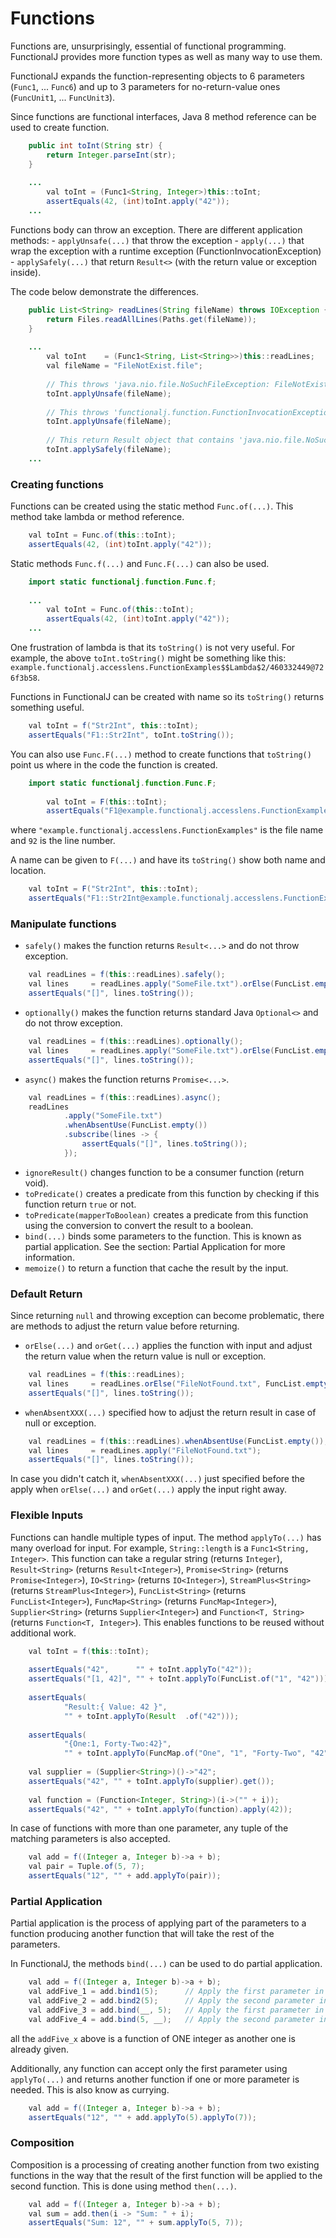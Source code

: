 # Functions
Functions are, unsurprisingly, essential of functional programming.
FunctionalJ provides more function types as well as many way to use them.

FunctionalJ expands the function-representing objects to 6 parameters (`Func1`, ... `Func6`)
  and up to 3 parameters for no-return-value ones (`FuncUnit1`, ... `FuncUnit3`).

Since functions are functional interfaces, Java 8 method reference can be used to create function.

```java
    public int toInt(String str) {
        return Integer.parseInt(str);
    }
    
    ...
        val toInt = (Func1<String, Integer>)this::toInt;
        assertEquals(42, (int)toInt.apply("42"));
    ...
```


Functions body can throw an exception. There are different application methods:
    - `applyUnsafe(...)` that throw the exception
    - `apply(...)` that wrap the exception with a runtime exception (FunctionInvocationException)
    - `applySafely(...)` that return `Result<>` (with the return value or exception inside). 

The code below demonstrate the differences.

```java
    public List<String> readLines(String fileName) throws IOException {
        return Files.readAllLines(Paths.get(fileName));
    }
    
    ...
        val toInt    = (Func1<String, List<String>>)this::readLines;
        val fileName = "FileNotExist.file";
        
        // This throws 'java.nio.file.NoSuchFileException: FileNotExist.file'
        toInt.applyUnsafe(fileName);
        
        // This throws 'functionalj.function.FunctionInvocationException: java.nio.file.NoSuchFileException: FileNotExist.file'
        toInt.applyUnsafe(fileName);
        
        // This return Result object that contains 'java.nio.file.NoSuchFileException: FileNotExist.file'
        toInt.applySafely(fileName);
    ...
```

### Creating functions
Functions can be created using the static method `Func.of(...)`. This method take lambda or method reference.

```java
    val toInt = Func.of(this::toInt);
    assertEquals(42, (int)toInt.apply("42"));
```

Static methods `Func.f(...)` and `Func.F(...)` can also be used.

```java
    import static functionalj.function.Func.f;
    
    ...
        val toInt = Func.of(this::toInt);
        assertEquals(42, (int)toInt.apply("42"));
    ...
```

One frustration of lambda is that its `toString()` is not very useful.
For example, the above `toInt.toString()` might be something like this: `example.functionalj.accesslens.FunctionExamples$$Lambda$2/460332449@726f3b58`.

Functions in FunctionalJ can be created with name so its `toString()` returns something useful.

```java
    val toInt = f("Str2Int", this::toInt);
    assertEquals("F1::Str2Int", toInt.toString());
```

You can also use `Func.F(...)` method to create functions that `toString()` point us  where in the code the function is created.

```java
    import static functionalj.function.Func.F;
    
        val toInt = F(this::toInt);
        assertEquals("F1@example.functionalj.accesslens.FunctionExamples#92", toInt.toString());
```
where `"example.functionalj.accesslens.FunctionExamples"` is the file name and `92` is the line number.

A name can be given to `F(...)` and have its `toString()` show both name and location.

```java
    val toInt = F("Str2Int", this::toInt);
    assertEquals("F1::Str2Int@example.functionalj.accesslens.FunctionExamples#98", toInt.toString());
```

### Manipulate functions
- `safely()` makes the function returns `Result<...>` and do not throw exception.

```java
    val readLines = f(this::readLines).safely();
    val lines     = readLines.apply("SomeFile.txt").orElse(FuncList.empty());
    assertEquals("[]", lines.toString());
```

- `optionally()` makes the function returns standard Java `Optional<>` and do not throw exception.

```java
    val readLines = f(this::readLines).optionally();
    val lines     = readLines.apply("SomeFile.txt").orElse(FuncList.empty());
    assertEquals("[]", lines.toString());
```

- `async()` makes the function returns `Promise<...>`.

```java
    val readLines = f(this::readLines).async();
    readLines
            .apply("SomeFile.txt")
            .whenAbsentUse(FuncList.empty())
            .subscribe(lines -> {
                assertEquals("[]", lines.toString());
            });
```
- `ignoreResult()` changes function to be a consumer function (return void).
- `toPredicate()` creates a predicate from this function by checking if this function return `true` or not.
- `toPredicate(mapperToBoolean)` creates a predicate from this function using the conversion to convert the result to a boolean.
- `bind(...)` binds some parameters to the function. This is known as partial application. See the section: Partial Application for more information.
- `memoize()` to return a function that cache the result by the input.

### Default Return
Since returning `null` and throwing exception can become problematic, there are methods to adjust the return value before returning.
- `orElse(...)` and `orGet(...)` applies the function with input and adjust the return value when the return value is null or exception.

```java
    val readLines = f(this::readLines);
    val lines     = readLines.orElse("FileNotFound.txt", FuncList.empty());
    assertEquals("[]", lines.toString());
```

- `whenAbsentXXX(...)` specified how to adjust the return result in case of null or exception.

```java
    val readLines = f(this::readLines).whenAbsentUse(FuncList.empty());
    val lines     = readLines.apply("FileNotFound.txt");
    assertEquals("[]", lines.toString());
```

In case you didn't catch it, `whenAbsentXXX(...)` just specified before the apply when `orElse(...)` and `orGet(...)` apply the input right away.

### Flexible Inputs
Functions can handle multiple types of input.
The method `applyTo(...)` has many overload for input.
For example, `String::length` is a `Func1<String, Integer>`.
This function can take a regular string (returns `Integer`), `Result<String>` (returns `Result<Integer>`), `Promise<String>` (returns `Promise<Integer>`), `IO<String>` (returns `IO<Integer>`), `StreamPlus<String>` (returns `StreamPlus<Integer>`), `FuncList<String>` (returns `FuncList<Integer>`), `FuncMap<String>` (returns `FuncMap<Integer>`), `Supplier<String>`  (returns `Supplier<Integer>`) and `Function<T, String>` (returns `Function<T, Integer>`).
This enables functions to be reused without additional work.

```java
    val toInt = f(this::toInt);
    
    assertEquals("42",      "" + toInt.applyTo("42"));
    assertEquals("[1, 42]", "" + toInt.applyTo(FuncList.of("1", "42")));
    
    assertEquals(
            "Result:{ Value: 42 }",
            "" + toInt.applyTo(Result  .of("42")));
    
    assertEquals(
            "{One:1, Forty-Two:42}",
            "" + toInt.applyTo(FuncMap.of("One", "1", "Forty-Two", "42")));
    
    val supplier = (Supplier<String>)()->"42";
    assertEquals("42", "" + toInt.applyTo(supplier).get());
    
    val function = (Function<Integer, String>)(i->("" + i));
    assertEquals("42", "" + toInt.applyTo(function).apply(42));
```

In case of functions with more than one parameter, any tuple of the matching parameters is also accepted.

```java
    val add = f((Integer a, Integer b)->a + b);
    val pair = Tuple.of(5, 7);
    assertEquals("12", "" + add.applyTo(pair));
```

### Partial Application
Partial application is the process of applying part of the parameters to a function producing another function that will take the rest of the parameters.

In FunctionalJ, the methods `bind(...)` can be used to do partial application.

```java
    val add = f((Integer a, Integer b)->a + b);
    val addFive_1 = add.bind1(5);      // Apply the first parameter in advance.
    val addFive_2 = add.bind2(5);      // Apply the second parameter in advance.
    val addFive_3 = add.bind(__, 5);   // Apply the first parameter in advance.
    val addFive_4 = add.bind(5, __);   // Apply the second parameter in advance.
```
all the `addFive_x` above is a function of ONE integer as another one is already given.

Additionally, any function can accept only the first parameter using `applyTo(...)` and returns another function if one or more parameter is needed. This is also know as currying.

```java
    val add = f((Integer a, Integer b)->a + b);
    assertEquals("12", "" + add.applyTo(5).applyTo(7));
```

### Composition
Composition is a processing of creating another function from two existing functions in the way that the result of the first function will be applied to the second function. This is done using method `then(...)`.

```java
    val add = f((Integer a, Integer b)->a + b);
    val sum = add.then(i -> "Sum: " + i);
    assertEquals("Sum: 12", "" + sum.applyTo(5, 7));
```

